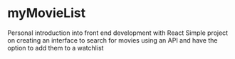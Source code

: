 # myMovieList

Personal introduction into front end development with React
Simple project on creating an interface to search for movies using an API and have the option to add them to a watchlist
